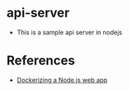 # api-server

* This is a sample api server in nodejs

# References

* [Dockerizing a Node.js web app](https://nodejs.org/en/docs/guides/nodejs-docker-webapp/)